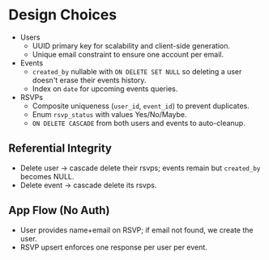 # Design Choices

- Users
  - UUID primary key for scalability and client-side generation.
  - Unique email constraint to ensure one account per email.
- Events
  - `created_by` nullable with `ON DELETE SET NULL` so deleting a user doesn't erase their events history.
  - Index on `date` for upcoming events queries.
- RSVPs
  - Composite uniqueness (`user_id`, `event_id`) to prevent duplicates.
  - Enum `rsvp_status` with values Yes/No/Maybe.
  - `ON DELETE CASCADE` from both users and events to auto-cleanup.

## Referential Integrity
- Delete user → cascade delete their rsvps; events remain but `created_by` becomes NULL.
- Delete event → cascade delete its rsvps.

## App Flow (No Auth)
- User provides name+email on RSVP; if email not found, we create the user.
- RSVP upsert enforces one response per user per event.
